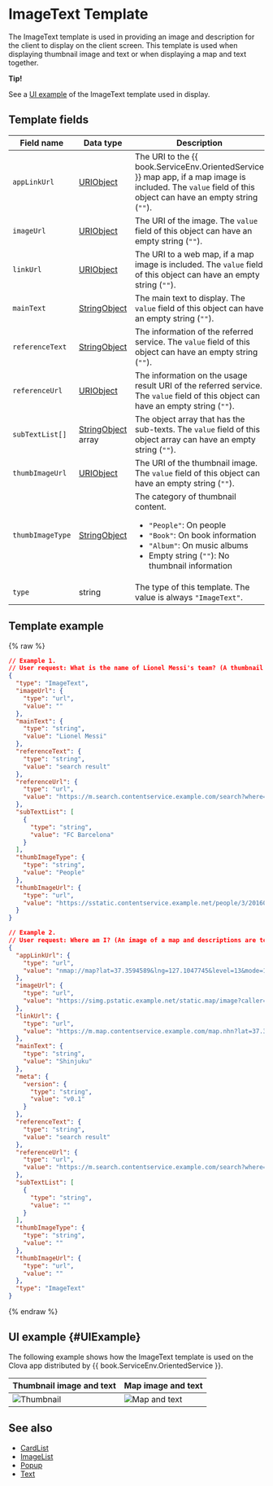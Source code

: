 # ImageText Template
The ImageText template is used in providing an image and description for the client to display on the client screen. This template is used when displaying thumbnail image and text or when displaying a map and text together.

<div class="tip">
<p><strong>Tip!</strong></p>
<p>See a <a href="#UIExample">UI example</a> of the ImageText template used in display.</p>
</div>

## Template fields

| Field name       | Data type    | Description                     |
|---------------|---------|-----------------------------|
| `appLinkUrl`     | [URIObject](/Develop/References/ContentTemplates/Shared_Objects.md#URIObject)             | The URI to the {{ book.ServiceEnv.OrientedService }} map app, if a map image is included. The `value` field of this object can have an empty string (`""`).  |
| `imageUrl`       | [URIObject](/Develop/References/ContentTemplates/Shared_Objects.md#URIObject)             | The URI of the image. The `value` field of this object can have an empty string (`""`).                                |
| `linkUrl`        | [URIObject](/Develop/References/ContentTemplates/Shared_Objects.md#URIObject)             | The URI to a web map, if a map image is included. The `value` field of this object can have an empty string (`""`).   |
| `mainText`       | [StringObject](/Develop/References/ContentTemplates/Shared_Objects.md#StringObject)       | The main text to display. The `value` field of this object can have an empty string (`""`).                                       |
| `referenceText`  | [StringObject](/Develop/References/ContentTemplates/Shared_Objects.md#StringObject)       | The information of the referred service. The `value` field of this object can have an empty string (`""`).  |
| `referenceUrl`   | [URIObject](/Develop/References/ContentTemplates/Shared_Objects.md#URIObject)             | The information on the usage result URI of the referred service. The `value` field of this object can have an empty string (`""`).   |
| `subTextList[]`    | [StringObject](/Develop/References/ContentTemplates/Shared_Objects.md#StringObject) array | The object array that has the sub-texts. The `value` field of this object array can have an empty string (`""`).                               |
| `thumbImageUrl`  | [URIObject](/Develop/References/ContentTemplates/Shared_Objects.md#URIObject)             | The URI of the thumbnail image. The `value` field of this object can have an empty string (`""`).                           |
| `thumbImageType` | [StringObject](/Develop/References/ContentTemplates/Shared_Objects.md#StringObject)       | The category of thumbnail content. <ul><li><code>"People"</code>: On people</li><li><code>"Book"</code>: On book information</li><li><code>"Album"</code>: On music albums</li><li>Empty string (<code>""</code>): No thumbnail information</li></ul> |
| `type`           | string  | The type of this template. The value is always `"ImageText"`.      |

## Template example

{% raw %}

```json
// Example 1.
// User request: What is the name of Lionel Messi's team? (A thumbnail image and text are to be displayed)
{
  "type": "ImageText",
  "imageUrl": {
    "type": "url",
    "value": ""
  },
  "mainText": {
    "type": "string",
    "value": "Lionel Messi"
  },
  "referenceText": {
    "type": "string",
    "value": "search result"
  },
  "referenceUrl": {
    "type": "url",
    "value": "https://m.search.contentservice.example.com/search?where=m&sm=mob_lic&query=%eb%a6%ac%ec%98%a4%eb%84%ac+%eb%a9%94%ec%8b%9c+%ec%86%8c%ec%86%8d%ed%8c%80"
  },
  "subTextList": [
    {
      "type": "string",
      "value": "FC Barcelona"
    }
  ],
  "thumbImageType": {
    "type": "string",
    "value": "People"
  },
  "thumbImageUrl": {
    "type": "url",
    "value": "https://sstatic.contentservice.example.net/people/3/201607071816066361.jpg"
  }
}

// Example 2.
// User request: Where am I? (An image of a map and descriptions are to be displayed)
{
  "appLinkUrl": {
    "type": "url",
    "value": "nmap://map?lat=37.3594589&lng=127.1047745&level=13&mode=1&traffic=false&bicycle=false&cadastral=false&appname=com.contentservice.clova"
  },
  "imageUrl": {
    "type": "url",
    "value": "https://simg.pstatic.example.net/static.map/image?caller=mw_search&crs=EPSG:4326&scale=2&format=jpg&dataversion=163.2&version=1.1&baselayer=default&center=127.1047745,37.3594589&markers=type,default2_s,127.1047745,37.3594589&level=10&h=402&w=515"
  },
  "linkUrl": {
    "type": "url",
    "value": "https://m.map.contentservice.example.com/map.nhn?lat=37.3594589&lng=127.1047745&dlevel=&mapMode=&pinTitle=&boundary=&traffic="
  },
  "mainText": {
    "type": "string",
    "value": "Shinjuku"
  },
  "meta": {
    "version": {
      "type": "string",
      "value": "v0.1"
    }
  },
  "referenceText": {
    "type": "string",
    "value": "search result"
  },
  "referenceUrl": {
    "type": "url",
    "value": "https://m.search.contentservice.example.com/search?where=m&sm=mob_lic&query=%ed%98%84%ec%9e%ac+%ec%9c%84%ec%b9%98"
  },
  "subTextList": [
    {
      "type": "string",
      "value": ""
    }
  ],
  "thumbImageType": {
    "type": "string",
    "value": ""
  },
  "thumbImageUrl": {
    "type": "url",
    "value": ""
  },
  "type": "ImageText"
}
```

{% endraw %}

## UI example {#UIExample}
The following example shows how the ImageText template is used on the Clova app distributed by {{ book.ServiceEnv.OrientedService }}.

| Thumbnail image and text | Map image and text |
|-------|-------|
| ![Thumbnail](/Develop/Assets/Images/Content_Template-Thumbimage_and_Text.png) | ![Map and text](/Develop/Assets/Images/Content_Template-Mapimage_and_Text.png) |

## See also
* [CardList](/Develop/References/ContentTemplates/CardList.md)
* [ImageList](/Develop/References/ContentTemplates/ImageList.md)
* [Popup](/Develop/References/ContentTemplates/Popup.md)
* [Text](/Develop/References/ContentTemplates/Text.md)
